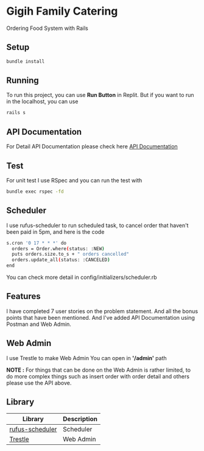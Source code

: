 # Gigih Family Catering

Ordering Food System with Rails

## Setup

```sh
bundle install
```

## Running

To run this project, you can use **Run Button** in Replit.
But if you want to run in the localhost, you can use

```sh
rails s
```

## API Documentation

For Detail API Documentation please check here
[API Documentation](documenter.getpostman.com/view/12824474/Uyr7HeEE)

## Test

For unit test I use RSpec and you can run the test with

```sh
bundle exec rspec -fd
```

## Scheduler

I use rufus-scheduler to run scheduled task, to cancel order that haven't been paid in 5pm, and here is the code

```sh
s.cron '0 17 * * *' do
  orders = Order.where(status: :NEW)
  puts orders.size.to_s + " orders cancelled"
  orders.update_all(status: :CANCELED)
end
```

You can check more detail in config/initializers/scheduler.rb

## Features

I have completed 7 user stories on the problem statement. And all the bonus points that have been mentioned. And I've added API Documentation using Postman and Web Admin.

## Web Admin

I use Trestle to make Web Admin
You can open in **'/admin'** path

**NOTE :** For things that can be done on the Web Admin is rather limited, to do more complex things such as insert order with order detail and others please use the API above.

## Library

| Library                                                         | Description |
| --------------------------------------------------------------- | --------- |
| [rufus-scheduler](https://github.com/jmettraux/rufus-scheduler) | Scheduler |
| [Trestle](https://github.com/TrestleAdmin/trestle)              | Web Admin |
